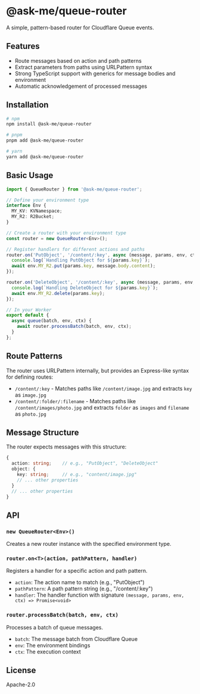 # @ask-me/queue-router

A simple, pattern-based router for Cloudflare Queue events.

## Features

- Route messages based on action and path patterns
- Extract parameters from paths using URLPattern syntax
- Strong TypeScript support with generics for message bodies and environment
- Automatic acknowledgement of processed messages

## Installation

```bash
# npm
npm install @ask-me/queue-router

# pnpm
pnpm add @ask-me/queue-router

# yarn
yarn add @ask-me/queue-router
```

## Basic Usage

```typescript
import { QueueRouter } from '@ask-me/queue-router';

// Define your environment type
interface Env {
  MY_KV: KVNamespace;
  MY_R2: R2Bucket;
}

// Create a router with your environment type
const router = new QueueRouter<Env>();

// Register handlers for different actions and paths
router.on('PutObject', '/content/:key', async (message, params, env, ctx) => {
  console.log(`Handling PutObject for ${params.key}`);
  await env.MY_R2.put(params.key, message.body.content);
});

router.on('DeleteObject', '/content/:key', async (message, params, env, ctx) => {
  console.log(`Handling DeleteObject for ${params.key}`);
  await env.MY_R2.delete(params.key);
});

// In your Worker
export default {
  async queue(batch, env, ctx) {
    await router.processBatch(batch, env, ctx);
  }
};
```

## Route Patterns

The router uses URLPattern internally, but provides an Express-like syntax for defining routes:

- `/content/:key` - Matches paths like `/content/image.jpg` and extracts `key` as `image.jpg`
- `/content/:folder/:filename` - Matches paths like `/content/images/photo.jpg` and extracts `folder` as `images` and `filename` as `photo.jpg`

## Message Structure

The router expects messages with this structure:

```typescript
{
  action: string;    // e.g., "PutObject", "DeleteObject"
  object: {
    key: string;     // e.g., "content/image.jpg"
    // ... other properties
  }
  // ... other properties
}
```

## API

### `new QueueRouter<Env>()`

Creates a new router instance with the specified environment type.

### `router.on<T>(action, pathPattern, handler)`

Registers a handler for a specific action and path pattern.

- `action`: The action name to match (e.g., "PutObject")
- `pathPattern`: A path pattern string (e.g., "/content/:key")
- `handler`: The handler function with signature `(message, params, env, ctx) => Promise<void>`

### `router.processBatch(batch, env, ctx)`

Processes a batch of queue messages.

- `batch`: The message batch from Cloudflare Queue
- `env`: The environment bindings
- `ctx`: The execution context

## License

Apache-2.0
